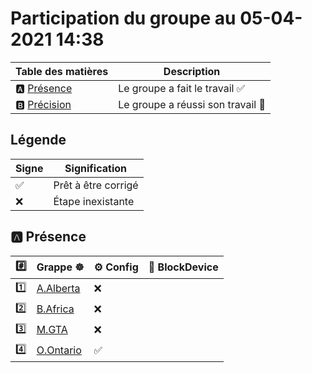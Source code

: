 # Participation du groupe au 05-04-2021 14:38

| Table des matières            | Description                                             |
|-------------------------------|---------------------------------------------------------|
| :a: [Présence](#a-présence)   | Le groupe a fait le travail        :white_check_mark:   |
| :b: [Précision](#b-précision) | Le groupe a réussi son travail     :tada:               |

## Légende

| Signe              | Signification                 |
|--------------------|-------------------------------|
| :white_check_mark: | Prêt à être corrigé           |
| :x:                | Étape inexistante             |

## :a: Présence

|:hash:| Grappe :wheel_of_dharma: | :gear: Config | :roll_of_paper: BlockDevice |
|------|--------------------------|---------------|-----------------------------|
| :one: | [A.Alberta](A.Alberta) | :x: |
| :two: | [B.Africa](B.Africa) | :x: |
| :three: | [M.GTA](M.GTA) | :x: |
| :four: | [O.Ontario](O.Ontario) | :white_check_mark: |
